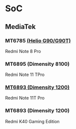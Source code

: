 # SoC
## MediaTek
### MT6785 [(Helio G90/G90T)](https://github.com/naranyinyun/Apodidae/blob/Configs/configs/helio_g90.json) <Badge type="tip" text="Release" />
Redmi Note 8 Pro <Badge type="info" text="AOSP Android T" />
### MT6895 (Dimensity 8100) <Badge type="danger" text="In Progress" />
Redmi Note 11 TPro <Badge type="info" text="MIUI Android S" />
### [MT6893 (Dimensity 1200)](https://github.com/naranyinyun/Apodidae/blob/Configs/configs/dimensity1100.json) <Badge type="danger" text="In Progress" />
Redmi Note 11T Pro <Badge type="info" text="MIUI Android S & T" />
### MT6893 (Dimensity 1200) <Badge type="warning" text="Alpha" />
Redmi K40 Gaming Edition <Badge type="info" text="MIUI Android T" />
 
